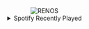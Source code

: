 <div align="center">
<picture>
    <source media="(prefers-color-scheme: dark)" srcset="https://i.ibb.co/QFY4350s/output-gif.gif">
    <source media="(prefers-color-scheme: light)" srcset="https://i.ibb.co/QFY4350s/output-gif.gif">
    <img alt="RENOS" src="https://i.ibb.co/QFY4350s/output-gif.gif">
</picture>
<details>
<summary>Spotify Recently Played</summary>
<img src="https://spotify-recently-played-readme.vercel.app/api?user=31d6d6zerc5ct6kck32na2ozsqf4&unique=1&width=400" alt="Spotify" />
</details>
</div>

<!-- Image deletion URL: https://ibb.co/HDGjfJZm/1a04dff47f91862bf13bb8e9e8b9878e -->